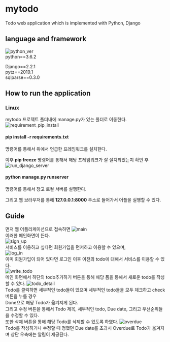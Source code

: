 # mytodo  
Todo web application which is implemented with Python, Django  
  
## language and framework
![python_ver](./img/python_version.jpg)  
python==3.6.2  
  
Django==2.2.1  
pytz==2019.1  
sqlparse==0.3.0  
  
## How to run the application  
### Linux  
mytodo 프로젝트 폴더내에 manage.py가 있는 폴더로 이동한다.  
![requirement_pip_install](./img/requirement_pip_install.jpg)  
#### pip install -r requirements.txt  
명령어를 통해서 위에서 언급한 프레임워크를 설치한다.  

이후 __pip freeze__ 명령어를 통해서 해당 프레임워크가 잘 설치되었는지 확인 후  
![run_django_server](./img/run_django_server.jpg) 
#### python manage.py runserver  
명령어를 통해서 장고 로컬 서버를 실행한다.  
  
그리고 웹 브라우저를 통해 __127.0.0.1:8000__ 주소로 들어가서 어플을 실행할 수 있다.  
  
## Guide  
먼저 웹 어플리케이션으로 접속하면
![main](./img/main.jpg)  
이러한 메인화면이 뜬다.  
![sign_up](./img/sign_up.jpg)  
서비스를 이용하고 싶다면 회원가입을 먼저하고 이용할 수 있으며,     
![log_in](./img/log_in.jpg)  
이미 회원가입이 되어 있다면 로그인 이후 이전의 todo에 대해서 서비스를 이용할 수 있다.  
![write_todo](./img/write_todo.jpg)  
메인 화면에서 하단의 todo추가하기 버튼을 통해 해당 폼을 통해서 새로운 todo를 작성할 수 있다.
![todo_detail](./img/todo_detail.jpg)  
Todo를 클릭하면 세부적인 todo들이 있으며 세부적인 todo들을 모두 체크하고 check 버튼을 누를 경우  
Done으로 해당 Todo가 옮겨지게 된다.  
그리고 수정 버튼을 통해서 Todo 제목, 세부적인 todo, Due date, 그리고 우선순위들을 수정할 수 있다.  
또한 삭제 버튼을 통해 해당 Todo를 삭제할 수 있도록 하였다.
![overdue](./img/overdue.jpg)  
Todo를 작성하거나 수정할 때 정했던 Due date를 초과시 Overdue로 Todo가 옮겨지며 상단 우측에는 알림이 제공된다.  




